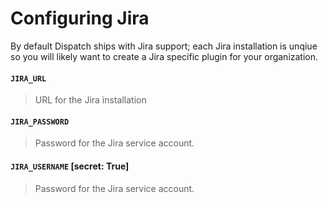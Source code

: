 # Configuring Jira

By default Dispatch ships with Jira support; each Jira installation is unqiue so you will likely want to create a Jira specific plugin for your organization.

#### `JIRA_URL`

> URL for the Jira installation

#### `JIRA_PASSWORD`

> Password for the Jira service account.

#### `JIRA_USERNAME` [secret: True]

> Password for the Jira service account.
